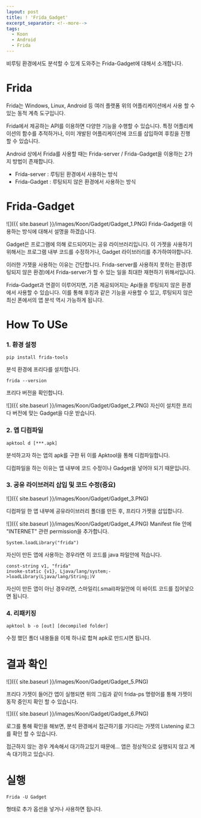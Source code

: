 ```yaml
---
layout: post
title: ! 'Frida_Gadget'
excerpt_separator: <!--more-->
tags:
  - Koon
  - Android
  - Frida
---
```

비루팅 환경에서도 분석할 수 있게 도와주는 Frida-Gadget에 대해서 소개합니다.

<!--more-->

# Frida
Frida는 Windows, Linux, Android 등 여러 플랫폼 위의 어플리케이션에서 사용 할 수 있는 동적 계측 도구입니다. 

Frida에서 제공하는 API를 이용하면 다양한 기능을 수행할 수 있습니다. 특정 어플리케이션의 함수를 추적하거나, 이미 개발된 어플리케이션에 코드를 삽입하여 후킹을 진행 할 수 있습니다.

Android 상에서 Frida를 사용할 때는 Frida-server / Frida-Gadget을 이용하는 2가지 방법이 존재합니다.

* Frida-server : 루팅된 환경에서 사용하는 방식
* Frida-Gadget : 루팅되지 않은 환경에서 사용하는 방식

# Frida-Gadget
![]({{ site.baseurl }}/images/Koon/Gadget/Gadget_1.PNG)
Frida-Gadget을 이용하는 방식에 대해서 설명을 하겠습니다.

Gadget은 프로그램에 의해 로드되어지는 공유 라이브러리입니다. 이 가젯을 사용하기 위해서는 프로그램 내부 코드를 수정하거나, Gadget 라이브러리를 추가하여야합니다.

이러한 가젯을 사용하는 이유는 간단합니다. Frida-server를 사용하지 못하는 환경(루팅되지 않은 환경)에서 Frida-server가 할 수 있는 일을 최대한 재현하기 위해서입니다.

Frida-Gadget과 연결이 이루어지면, 기존 제공되어지는 Api들을 루팅되지 않은 환경에서 사용할 수 있습니다. 이를 통해 후킹과 같은 기능을 사용할 수 있고, 루팅되지 않은 최신 폰에서의 앱 분석 역시 가능하게 됩니다.

# How To USe
### 1. 환경 설정

```
pip install frida-tools
```
분석 환경에 프리다를 설치합니다.

```
frida --version
```
프리다 버전을 확인합니다.

![]({{ site.baseurl }}/images/Koon/Gadget/Gadget_2.PNG)
자신이 설치한 프리다 버전에 맞는 Gadget을 다운 받습니다.

### 2. 앱 디컴파일
```
apktool d [***.apk]
```
분석하고자 하는 앱의 apk를 구한 뒤 이를 Apktool을 통해 디컴파일합니다.

디컴파일을 하는 이유는 앱 내부에 코드 수정이나 Gadget을 넣어야 되기 때문입니다.

### 3. 공유 라이브러리 삽입 및 코드 수정(중요)
![]({{ site.baseurl }}/images/Koon/Gadget/Gadget_3.PNG)

디컴파일 한 앱 내부에 공유라이브러리 폴더를 만든 후, 프리다 가젯을 삽입합니다.

![]({{ site.baseurl }}/images/Koon/Gadget/Gadget_4.PNG)
Manifest file 안에 "INTERNET" 관련 permission을 추가합니다.

```
System.loadLibrary("frida")
```
자신이 만든 앱에 사용하는 경우라면 이 코드를 java 파일안에 적습니다.

```
const-string v1, "frida"
invoke-static {v1}, Ljava/lang/system;->loadLibrary(Ljava/lang/String;)V
```
자신이 만든 앱이 아닌 경우라면, 스마일리(.smail)파일안에 이 바이트 코드를 집어넣으면 됩니다.

### 4. 리패키징

```
apktool b -o [out] [decompiled folder]
```
수정 했던 폴더 내용들을 이제 하나로 합쳐 apk로 만드시면 됩니다.


# 결과 확인 
![]({{ site.baseurl }}/images/Koon/Gadget/Gadget_5.PNG)

프리다 가젯이 들어간 앱이 실행되면 위의 그림과 같이 frida-ps 명령어를 통해 가젯이 동작 중인지 확인 할 수 있습니다.

![]({{ site.baseurl }}/images/Koon/Gadget/Gadget_6.PNG)

로그를 통해 확인을 해보면, 분석 환경에서 접근하기를 기다리는 가젯의 Listening 로그를 확인 할 수 있습니다.

접근하지 않는 경우 계속해서 대기하고있기 때문에... 앱은 정상적으로 실행되지 않고 계속 대기하고 있습니다.


# 실행
```
Frida -U Gadget 
```

형태로 추가 옵션을 넣거나 사용하면 됩니다.

